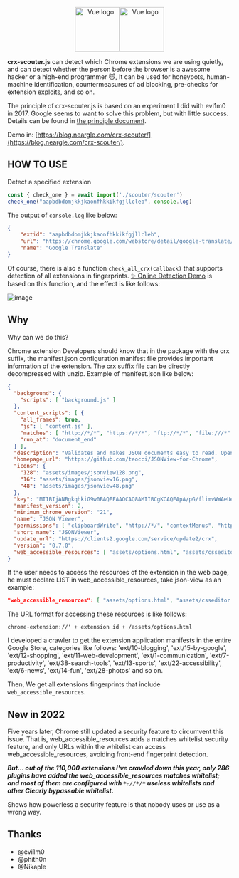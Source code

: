 
<p align="center"><a href="https://github.com/neargle/crx-scouter" target="_blank" rel="noopener noreferrer"><img height="100" src="img/favicon.svg.png" alt="Vue logo"><img height="100" src="img/title.png" alt="Vue logo"></a></p>

**crx-scouter.js** can detect which Chrome extensions we are using quietly, and can detect whether the person before the browser is a awesome hacker or a high-end programmer 🐱, It can be used for honeypots, human-machine identification, countermeasures of ad blocking, pre-checks for extension exploits, and so on.

The principle of crx-scouter.js is based on an experiment I did with evi1m0 in 2017. Google seems to want to solve this problem, but with little success. Details can be found in [the principle document](#WHY).

Demo in: [https://blog.neargle.com/crx-scouter/](https://blog.neargle.com/crx-scouter/).

## HOW TO USE

Detect a specified extension

```javascript
const { check_one } = await import('./scouter/scouter')
check_one("aapbdbdomjkkjkaonfhkkikfgjllcleb", console.log)
```

The output of `console.log` like below:

```json
{
    "extid": "aapbdbdomjkkjkaonfhkkikfgjllcleb",
    "url": "https://chrome.google.com/webstore/detail/google-translate/aapbdbdomjkkjkaonfhkkikfgjllcleb",
    "name": "Google Translate"
}
```

Of course, there is also a function `check_all_crx(callback)` that supports detection of all extensions in fingerprints. 
[✨ Online Detection Demo](https://blog.neargle.com/crx-scouter/) is based on this function, and the effect is like follows:

![image](https://user-images.githubusercontent.com/7868679/144161050-21a9f375-7c02-4cf4-820a-6072cb0de237.png)

## Why

Why can we do this?

Chrome extension Developers should know that in the package with the crx suffix, the manifest.json configuration manifest file provides important information of the extension.
The crx suffix file can be directly decompressed with unzip. Example of manifest.json like below:

```json
{
  "background": {
    "scripts": [ "background.js" ]
  },
  "content_scripts": [ {
    "all_frames": true,
    "js": [ "content.js" ],
    "matches": [ "http://*/*", "https://*/*", "ftp://*/*", "file:///*" ],
    "run_at": "document_end"
  } ],
  "description": "Validates and makes JSON documents easy to read. Open source.",
  "homepage_url": "https://github.com/teocci/JSONView-for-Chrome",
  "icons": {
    "128": "assets/images/jsonview128.png",
    "16": "assets/images/jsonview16.png",
    "48": "assets/images/jsonview48.png"
  },
  "key": "MIIBIjANBgkqhkiG9w0BAQEFAAOCAQ8AMIIBCgKCAQEApA/pG/flimvWWAeUelHGaQ+IJajQm01JkfK0EYOJPyfsdTkHLwD3Aw16N3zuFkmwz09DcGDT+ehww7GSpW7RpbX5kHrovsqyHXtwt+a2Sp8bYFFdpRPj3+HG6366kNkwttDHMtsDkwuKaBtrQofQe5Ud9mKu9h1FDPwc2Qql9vNtvOqKFhV+EOD0vD2QlliB6sKCteu4nYBlFEkh6pYWRaXdAYSKYdE1SYIuQzE3dk11+KCaAC1T6GffL3sia8n5brVX7Qd+XtXyBzuM54w5e3STwK7uLMhLGDIzHoTcldzWUUflfwuI86VQIFBxPbvXJKqFFFno+ZHs/S+Ra2SPmQIDAQAB",
  "manifest_version": 2,
  "minimum_chrome_version": "21",
  "name": "JSON Viewer",
  "permissions": [ "clipboardWrite", "http://*/", "contextMenus", "https://*/", "ftp://*/" ],
  "short_name": "JSONViewer",
  "update_url": "https://clients2.google.com/service/update2/crx",
  "version": "0.7.0",
  "web_accessible_resources": [ "assets/options.html", "assets/csseditor.html", "assets/css/jsonview.css", "assets/css/jsonview-core.css", "assets/css/content_error.css", "assets/images/options.png", "assets/images/close_icon.gif", "assets/images/error.gif" ]
}
```

If the user needs to access the resources of the extension in the web page, he must declare LIST in web_accessible_resources, take json-view as an example:

```json
"web_accessible_resources": [ "assets/options.html", "assets/csseditor.html", "assets/css/jsonview.css", "assets/css/jsonview-core.css", "assets/css/content_error.css", "assets/images/options.png", "assets/images/close_icon.gif", "assets/images/error.gif" ]
```

The URL format for accessing these resources is like follows:

`chrome-extension://' + extension id + /assets/options.html`

I developed a crawler to get the extension application manifests in the entire Google Store,  categories like follows:
'ext/10-blogging',
'ext/15-by-google',
'ext/12-shopping',
'ext/11-web-development',
'ext/1-communication',
'ext/7-productivity',
'ext/38-search-tools',
'ext/13-sports',
'ext/22-accessibility',
'ext/6-news',
'ext/14-fun',
'ext/28-photos'
and so on.

Then, We get all extensions fingerprints that include `web_accessible_resources`.

## New in 2022

Five years later, Chrome still updated a security feature to circumvent this issue. That is, web_accessible_resources adds a matches whitelist security feature, and only URLs within the whitelist can access web_accessible_resources, avoiding front-end fingerprint detection.

***But... out of the 110,000 extensions I've crawled down this year, only 286 plugins have added the web_accessible_resources matches whitelist; and most of them are configured with `*://*/*` useless whitelists and other Clearly bypassable whitelist.***

Shows how powerless a security feature is that nobody uses or use as a wrong way.

## Thanks

* @evi1m0
* @phith0n
* @Nikaple

